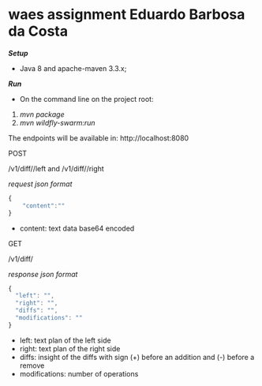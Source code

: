 # waes assignment Eduardo Barbosa da Costa

***Setup***
* Java 8 and apache-maven 3.3.x;

***Run***
* On the command line on the project root:

1. *mvn package*
2. *mvn wildfly-swarm:run*

The endpoints will be available in: http://localhost:8080

POST

<host>/v1/diff/<ID>/left and <host>/v1/diff/<ID>/right

*request json format*
```javascript
{
	"content":""
}
```
- content: text data base64 encoded

GET

<host>/v1/diff/<ID>

*response json format*
```javascript
{
  "left": "",
  "right": "",
  "diffs": "",
  "modifications": ""
}
```
- left: text plan of the left side
- right: text plan of the right side
- diffs: insight of the diffs with sign (+) before an addition and (-) before a remove
- modifications: number of operations



